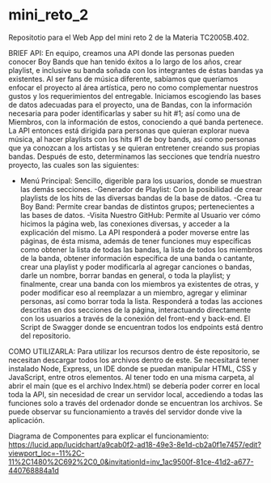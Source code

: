 # mini_reto_2
Repositotio para el Web App del mini reto 2 de la Materia TC2005B.402.

BRIEF API:
  En equipo, creamos una API donde las personas pueden conocer Boy Bands que han tenido éxitos a lo largo de los años, crear playlist, e inclusive su banda soñada con los integrantes de éstas bandas ya existentes. Al ser fans de música diferente, sabíamos que queríamos enfocar el proyecto al área artística, pero no como complementar nuestros gustos y los requerimientos del entregable. Iniciamos escogiendo las bases de datos adecuadas para el proyecto, una de Bandas, con la información necesaria para poder identificarlas y saber su hit #1; así como una de Miembros, con la información de estos, conociendo a qué banda pertenece. La API entonces está dirigida para personas que quieran explorar nueva música, al hacer playlists con los hits #1 de boy bands, así como personas que ya conozcan a los artistas y se quieran entretener creando sus propias bandas. Después de esto, determinamos las secciones que tendría nuestro proyecto, las cuales son las siguientes:
- Menú Principal: Sencillo, digerible para los usuarios, donde se muestran las demás secciones.
-Generador de Playlist: Con la posibilidad de crear playlists de los hits de las diversas bandas de la base de datos. 
-Crea tu Boy Band: Permite crear bandas de distintos grupos; pertenecientes a las bases de datos.
-Visita Nuestro GitHub: Permite al Usuario ver cómo hicimos la página web, las conexiones diversas, y acceder a la explicación del mismo.
  La API responderá a poder moverse entre las páginas, de ésta misma, además de tener funciones muy específicas como obtener la lista de todas las bandas, la lista de todos los miembros de la banda, obtener información específica de una banda o cantante, crear una playlist y poder modificarla al agregar canciones o bandas, darle un nombre, borrar bandas en general, o toda la playlist; y finalmente, crear una banda con los miembros ya existentes de otras, y poder modificar eso al reemplazar a un miembro, agregar y eliminar personas, así como borrar toda la lista. Responderá a todas las acciones descritas en dos secciones de la página, interactuando directamente con los usuarios a través de la conexión del front-end y back-end. El Script de Swagger donde se encuentran todos los endpoints está dentro del repositorio.


COMO UTILIZARLA:
  Para utilizar los recursos dentro de éste repositorio, se necesitan descargar todos los archivos dentro de este. Se necesitará tener instalado Node, Express, un IDE donde se puedan manipular HTML, CSS y JavaScript, entre otros elementos. Al tener todo en una misma carpeta, al abrir el main (que es el archivo Index.html) se debería poder correr en local toda la API, sin necesidad de crear un servidor local, accediendo a todas las funciones solo a través del ordenador donde se encuentran los archivos. Se puede observar su funcionamiento a través del servidor donde vive la aplicación.

Diagrama de Componentes para explicar el funcionamiento: 
  https://lucid.app/lucidchart/a9cab0f2-ad18-49e3-8e1d-cb2a0f1e7457/edit?viewport_loc=-11%2C-11%2C1480%2C692%2C0_0&invitationId=inv_1ac9500f-81ce-41d2-a677-440768884a1d
